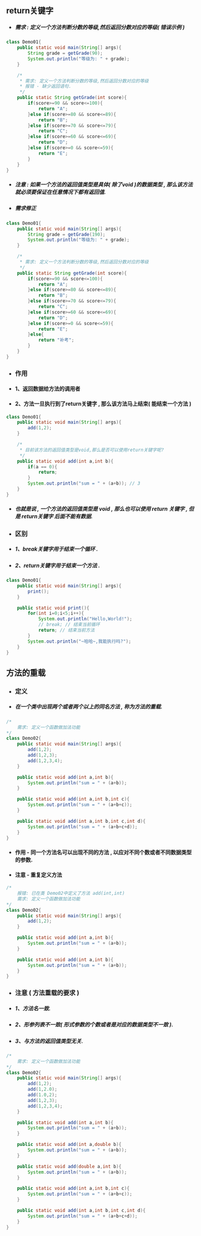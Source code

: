 ## return关键字

* ##### 需求 : 定义一个方法判断分数的等级,然后返回分数对应的等级\( 错误示例 \)

```java
class Demo01{
    public static void main(String[] args){
        String grade = getGrade(90);
        System.out.println("等级为: " + grade);
    }

    /*
     * 需求: 定义一个方法判断分数的等级,然后返回分数对应的等级
     * 报错 - 缺少返回语句.
     */
    public static String getGrade(int score){
        if(score>=90 && score<=100){
            return "A";
        }else if(score>=80 && score<=89){
            return "B";
        }else if(score>=70 && score<=79){
            return "C";
        }else if(score>=60 && score<=69){
            return "D";
        }else if(score>=0 && score<=59){
            return "E";
        }
    }
}
```

* ##### 注意 : 如果一个方法的返回值类型是具体\( 除了void \)的数据类型 , 那么该方法就必须要保证在任意情况下都有返回值.
* ##### 需求修正

```java
class Demo01{
    public static void main(String[] args){
        String grade = getGrade(190);
        System.out.println("等级为: " + grade);
    }

    /*
     * 需求: 定义一个方法判断分数的等级,然后返回分数对应的等级
     */
    public static String getGrade(int score){
        if(score>=90 && score<=100){
            return "A";
        }else if(score>=80 && score<=89){
            return "B";
        }else if(score>=70 && score<=79){
            return "C";
        }else if(score>=60 && score<=69){
            return "D";
        }else if(score>=0 && score<=59){
            return "E";
        }else{
            return "补考";
        }
    }
}
```

* ### 作用
* #### 1、返回数据给方法的调用者
* #### 2、方法一旦执行到了return关键字 , 那么该方法马上结束\( 能结束一个方法 \)

```java
class Demo01{
    public static void main(String[] args){
        add(1,2);
    }

    /*
     * 目前该方法的返回值类型是void,那么是否可以使用return关键字呢?
     */
    public static void add(int a,int b){
        if(a == 0){
            return;
        }
        System.out.println("sum = " + (a+b)); // 3
    }
}
```

* ##### 也就是说 , 一个方法的返回值类型是 void , 那么也可以使用 return 关键字 , 但是 return关键字 后面不能有数据.
* ### 区别
* ##### 1、break关键字用于结束一个循环 .
* ##### 2、return关键字用于结束一个方法 .

```java
class Demo01{
    public static void main(String[] args){
        print();
    }

    public static void print(){
        for(int i=0;i<5;i++){
            System.out.println("Hello,World!");
            // break; // 结束当前循环
            return; // 结束当前方法
        }
        System.out.println("~哈哈~,我能执行吗?");
    }
}
```

## 方法的重载

* ### 定义
* ##### 在一个类中出现两个或者两个以上的同名方法 , 称为方法的重载.

```java
/*
    需求: 定义一个函数做加法功能
*/
class Demo02{
    public static void main(String[] args){
        add(1,2);
        add(1,2,3);
        add(1,2,3,4);
    }

    public static void add(int a,int b){
        System.out.println("sum = " + (a+b));    
    }

    public static void add(int a,int b,int c){
        System.out.println("sum = " + (a+b+c));
    }

    public static void add(int a,int b,int c,int d){
        System.out.println("sum = " + (a+b+c+d));
    }
}
```

* #### 作用 - 同一个方法名可以出现不同的方法 , 以应对不同个数或者不同数据类型的参数.
* #### 注意 - 重复定义方法

```java
/*
    报错: 已在类 Demo02中定义了方法 add(int,int)
    需求: 定义一个函数做加法功能
*/
class Demo02{
    public static void main(String[] args){
        add(1,2);
    }

    public static void add(int a,int b){
        System.out.println("sum = " + (a+b));    
    }

    public static void add(int a,int b){
        System.out.println("sum = " + (a+b));    
    }
}
```

* ### 注意 \( 方法重载的要求 \)
* ##### 1、方法名一致.
* ##### 2、形参列表不一致\( 形式参数的个数或者是对应的数据类型不一致 \).
* ##### 3、与方法的返回值类型无关.

```java
/*
	需求: 定义一个函数做加法功能
*/
class Demo02{
	public static void main(String[] args){
		add(1,2);
		add(1,2.0);
		add(1.0,2);
		add(1,2,3);
		add(1,2,3,4);
	}

	public static void add(int a,int b){
		System.out.println("sum = " + (a+b));	
	}

	public static void add(int a,double b){
		System.out.println("sum = " + (a+b));	
	}

	public static void add(double a,int b){
		System.out.println("sum = " + (a+b));	
	}

	public static void add(int a,int b,int c){
		System.out.println("sum = " + (a+b+c));
	}

	public static void add(int a,int b,int c,int d){
		System.out.println("sum = " + (a+b+c+d));
	}
}
```



